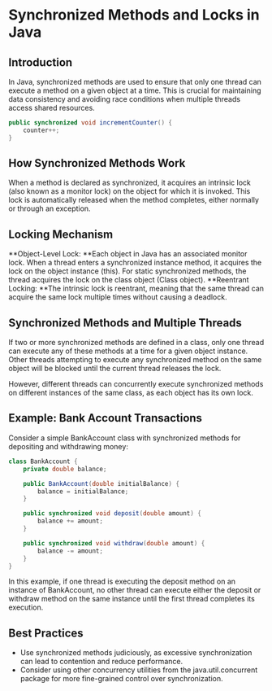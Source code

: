 # Synchronized Methods and Locks in Java
## Introduction
In Java, synchronized methods are used to ensure that only one thread can execute a method on a given object at a time. This is crucial for maintaining data consistency and avoiding race conditions when multiple threads access shared resources.

```java
public synchronized void incrementCounter() {
    counter++;
}
```
## How Synchronized Methods Work
When a method is declared as synchronized, it acquires an intrinsic lock (also known as a monitor lock) on the object for which it is invoked. This lock is automatically released when the method completes, either normally or through an exception.

## Locking Mechanism
**Object-Level Lock: **Each object in Java has an associated monitor lock. When a thread enters a synchronized instance method, it acquires the lock on the object instance (this). For static synchronized methods, the thread acquires the lock on the class object (Class object).
**Reentrant Locking: **The intrinsic lock is reentrant, meaning that the same thread can acquire the same lock multiple times without causing a deadlock.

## Synchronized Methods and Multiple Threads
If two or more synchronized methods are defined in a class, only one thread can execute any of these methods at a time for a given object instance. Other threads attempting to execute any synchronized method on the same object will be blocked until the current thread releases the lock.

However, different threads can concurrently execute synchronized methods on different instances of the same class, as each object has its own lock.

## Example: Bank Account Transactions
Consider a simple BankAccount class with synchronized methods for depositing and withdrawing money:

```java
class BankAccount {
    private double balance;

    public BankAccount(double initialBalance) {
        balance = initialBalance;
    }

    public synchronized void deposit(double amount) {
        balance += amount;
    }

    public synchronized void withdraw(double amount) {
        balance -= amount;
    }
}
```
In this example, if one thread is executing the deposit method on an instance of BankAccount, no other thread can execute either the deposit or withdraw method on the same instance until the first thread completes its execution.

## Best Practices
- Use synchronized methods judiciously, as excessive synchronization can lead to contention and reduce performance.
- Consider using other concurrency utilities from the java.util.concurrent package for more fine-grained control over synchronization.